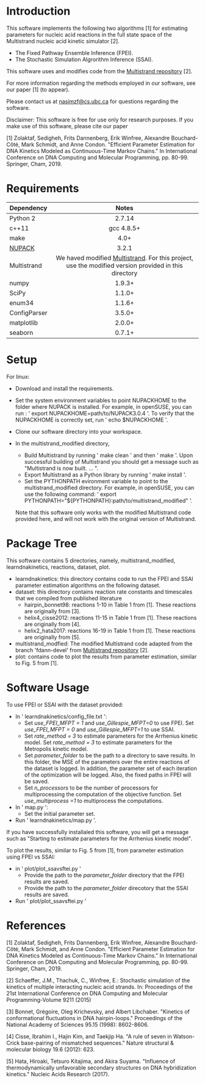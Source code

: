 # Introduction

This software implements  the following two algorithms [1] for estimating parameters for nucleic acid reactions in the full state space of the Multistrand nucleic acid kinetic simulator [2]. 
 
- The Fixed Pathway Ensemble Inference (FPEI).
- The Stochastic Simulation Algrorithm Inference (SSAI).

 This software uses and modifies code from the <a href="https://github.com/DNA-and-Natural-Algorithms-Group/multistrand">Multistrand repository</a> [2]. 

For more information regarding the methods employed in our software, see our paper [1] (to appear). 

Please contact us at nasimzf@cs.ubc.ca for questions regarding the software.

Disclaimer: This software is free for use only for research purposes. If you make use of this software, please cite our paper

[1] Zolaktaf, Sedigheh, Frits Dannenberg, Erik Winfree, Alexandre Bouchard-Côté, Mark Schmidt, and Anne Condon. "Efficient Parameter Estimation for DNA Kinetics Modeled as Continuous-Time Markov Chains." In International Conference on DNA Computing and Molecular Programming, pp. 80-99. Springer, Cham, 2019.
# Requirements 

| Dependency       | Notes          
| ------------- |:-------------:|
|Python 2 |2.7.14 |
|c++11|gcc 4.8.5+|
|make|4.0+ | 
|<a href="http://www.nupack.org/">NUPACK</a> |3.2.1| 
|Multistrand|We haved modified <a href="https://github.com/DNA-and-Natural-Algorithms-Group/multistrand">Multistrand</a>.  For this project,     <br />  use  the   modified version  provided in this directory| 
|numpy|1.9.3+| 
|SciPy | 1.1.0+ |
| enum34 | 1.1.6+ | 
| ConfigParser | 3.5.0+ | 
|matplotlib| 2.0.0+|
|seaborn|0.7.1+|



# Setup
For linux:
- Download and install the requirements. 
- Set the system environment variables to point NUPACKHOME to the folder where NUPACK is installed. For example, in openSUSE, you can run : ' export NUPACKHOME=path/to/NUPACK3.0.4 '. To verify that the NUPACKHOME is correctly set, run ' echo $NUPACKHOME '. 
- Clone our software directory into your workspace. 
- In the  multistrand_modified directory,
  - Build Multistrand by running ' make clean ' and then ' make '. Upon successful  building of  Multistrand you should get a message such as "Multistrand is now built. ... ".
  - Export  Multistrand as a Python library by running  ' make install '. 
  - Set the  PYTHONPATH evironment variable to point to the multistrand_modified  directory. For example, in openSUSE, you can use the following command: ' export PYTHONPATH="${PYTHONPATH}:path/to/multistrand_modified" '.  

  Note that this software only works with the modified Multistrand code provided here, and will not work with the original version of Multistrand.

# Package Tree
This software contains 5  directories, namely, multistrand_modified, learndnakinetics, reactions, dataset, plot. 
- learndnakinetics:  this  directory contains code to run the FPEI and SSAI parameter estimation algorithms on the following dataset. 
- dataset: this directory contains reaction rate constants and timescales that we compiled from published literature
  - hairpin_bonnet98: reactions 1-10 in Table 1 from [1]. These reactions are originally from [3]. 
  - helix4_cisse2012: reactions 11-15 in Table 1 from [1]. These reactions are originally from  [4].
  - helix2_hata2017: reactions 16-19  in Table 1 from [1]. These reactions are originally from  [5]. 
- multistrand_modfied: The modified Multistrand code adapted from the branch 'fdann-devel' from  <a href="https://github.com/DNA-and-Natural-Algorithms-Group/multistrand">  Multistrand repository</a> [2]. 
- plot: contains code to plot the results from parameter estimation, similar to Fig. 5 from [1].  

# Software Usage 
To use FPEI or SSAI with the dataset provided:
- In ' learndnakinetics/config_file.txt ': 
  - Set *use_FPEI_MFPT = 1* and *use_Gillespie_MFPT=0* to use FPEI. Set *use_FPEI_MFPT = 0* and *use_Gillespie_MFPT=1* to use SSAI. 
  - Set *rate_method = 3* to estimate parameters for the  Arrhenius kinetic model. Set *rate_method = 3* to estimate parameters for the Metropolis kinetic model. 
  - Set *parameter_folder* to be the path to a directory to save results. In this folder, the MSE of the parameters over the entire reactions of the dataset is logged. In addition, the parameter set of each iteration of the optimization will be logged. Also, the  fixed paths in FPEI will be saved.   
  - Set *n_processors* to be the number of processors for multiprocessing the computation of the objective function. Set *use_multiprocess =1* to multiprocess the computations. 
 - In ' map.py ': 
   - Set the initial parameter set. 
 - Run  ' learndnakinetics/map.py '. 
 
  If you have successfully installaled this software,  you will get a message such as "Starting to estimate parameters for the Arrhenius kinetic model". 

To plot the results, similar to Fig. 5 from [1], from parameter estimation using FPEI vs SSAI: 
 - in ' plot/plot_ssavsftei.py '
   - Provide the path to the *parameter_folder* directory that the FPEI results are saved.
   - Provide the path to the *parameter_folder* direcotory that the SSAI results are saved.
 - Run ' plot/plot_ssavsftei.py '
 

# References 

[1] Zolaktaf, Sedigheh, Frits Dannenberg, Erik Winfree, Alexandre Bouchard-Côté, Mark Schmidt, and Anne Condon. "Efficient Parameter Estimation for DNA Kinetics Modeled as Continuous-Time Markov Chains." In International Conference on DNA Computing and Molecular Programming, pp. 80-99. Springer, Cham, 2019.

[2] Schaeffer, J.M., Thachuk, C., Winfree, E.: Stochastic simulation of the kinetics of multiple interacting nucleic acid strands. In: Proceedings of the 21st International Conference on DNA Computing and Molecular Programming-Volume 9211 (2015)

 [3]  Bonnet, Grégoire, Oleg Krichevsky, and Albert Libchaber. "Kinetics of conformational fluctuations in DNA hairpin-loops." Proceedings of the National Academy of Sciences 95.15 (1998): 8602-8606.
 
 [4] Cisse, Ibrahim I., Hajin Kim, and Taekjip Ha. "A rule of seven in Watson-Crick base-pairing of mismatched sequences." Nature structural & molecular biology 19.6 (2012): 623.
 
  [5] Hata, Hiroaki, Tetsuro Kitajima, and Akira Suyama. "Influence of thermodynamically unfavorable secondary structures on DNA hybridization kinetics." Nucleic Acids Research (2017).
